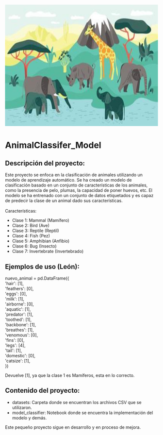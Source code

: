 <h1 align=center>
   <img src="https://github.com/LuchoGonz22/AnimalClassifer_Model/blob/main/assets/animals.jpg" alt="Descripción de la imagen" width="750" height="400">
  
# AnimalClassifer_Model
  
  
## Descripción del proyecto:
Este proyecto se enfoca en la clasificación de animales utilizando un modelo de aprendizaje automático. Se ha creado un modelo de clasificación basado en un conjunto de características de los animales, como la presencia de pelo, plumas, la capacidad de poner huevos, etc. El modelo se ha entrenado con un conjunto de datos etiquetados y es capaz de predecir la clase de un animal dado sus características.<br>
 <br>
Características:
* Clase 1: Mammal (Mamífero)
* Clase 2: Bird (Ave)
* Clase 3: Reptile (Reptil)
* Clase 4: Fish (Pez)
* Clase 5: Amphibian (Anfibio)
* Clase 6: Bug (Insecto)
* Clase 7: Invertebrate (Invertebrado)

## Ejemplos de uso (León): <br>
nuevo_animal = pd.DataFrame({ <br>
    'hair': [1], <br>
    'feathers': [0], <br>
    'eggs': [0], <br>
    'milk': [1], <br>
    'airborne': [0], <br>
    'aquatic': [1], <br>
    'predator': [1], <br>
    'toothed': [1], <br>
    'backbone': [1], <br>
    'breathes': [1], <br>
    'venomous': [0], <br>
    'fins': [0], <br>
    'legs': [4], <br>
    'tail': [1], <br>
    'domestic': [0], <br>
    'catsize': [1], <br>
})

Devuelve [1], ya que la clase 1 es Mamíferos, esta en lo correcto.
 <br>
   
## Contenido del proyecto:
   * datasets: Carpeta donde se encuentran los archivos CSV que se utilizaron.
   * model_classifier: Notebook donde se encuentra la implementación del modelo y demás.
   
<footer>Este pequeño proyecto sigue en desarrollo y en proceso de mejora.</footer>
